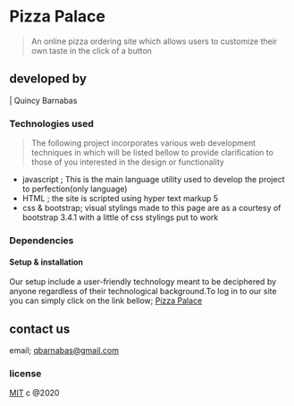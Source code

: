 # Pizza Palace

> An online pizza ordering site which allows users to
> customize their own taste in the click of a button

## developed by

| Quincy Barnabas

### Technologies used

> The following project incorporates various web development techniques in which will be listed bellow to provide clarification to those of you interested in the design or functionality

- javascript ; This is the main language utility used to develop the project to perfection(only language)
- HTML ; the site is scripted using hyper text markup 5
- css & bootstrap; visual stylings made to this page are as a courtesy of bootstrap 3.4.1 with a little of css stylings put to work

### Dependencies

#### Setup & installation

Our setup include a user-friendly technology meant to be deciphered by anyone regardless of their technological background.To log in to our site you can simply click on the link bellow;
[Pizza Palace](https://q1ncy.github.io/pizza-project/)

## contact us

email; qbarnabas@gmail.com

### license

[MIT](/LICENSE/license.md) c @2020
